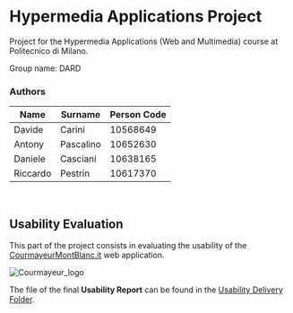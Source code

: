 # Hypermedia Applications Project
Project for the Hypermedia Applications (Web and Multimedia) course at Politecnico di Milano.

Group name: DARD



### **Authors** 
| Name     | Surname    | Person Code |
|------------|-------------| ----------|
| Davide | Carini | 10568649|
| Antony | Pascalino |10652630 |
| Daniele | Casciani |10638165|
| Riccardo | Pestrin |10617370|
  <br>
  
## **Usability Evaluation**
This part of the project consists in evaluating the usability of the [CourmayeurMontBlanc.it](https://www.courmayeurmontblanc.it/it) web application.
 <br>
 
 ![Courmayeur_logo](https://github.com/davidecarini/HYPE_PROJECT21-22/blob/main/Usability%20Report/courmayeur_logo.jpg)
 
The file of the final **Usability Report** can be found in the [Usability Delivery Folder](https://github.com/davidecarini/HYPE_PROJECT21-22/tree/main/Usability%20Report).

